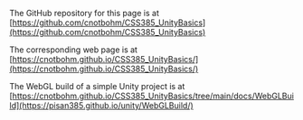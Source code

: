 The GitHub repository for this page is at [https://github.com/cnotbohm/CSS385_UnityBasics](https://github.com/cnotbohm/CSS385_UnityBasics) 

The corresponding web page is at [https://cnotbohm.github.io/CSS385_UnityBasics/](https://cnotbohm.github.io/CSS385_UnityBasics/)

The WebGL build of a simple Unity project is at [https://cnotbohm.github.io/CSS385_UnityBasics/tree/main/docs/WebGLBuild](https://pisan385.github.io/unity/WebGLBuild/)

